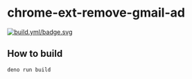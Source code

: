 # chrome-ext-remove-gmail-ad

[![build.yml/badge.svg](https://github.com/hrtwt/chrome-ext-remove-gmail-ad/actions/workflows/build.yml/badge.svg)](https://github.com/hrtwt/chrome-ext-remove-gmail-ad/actions/workflows/build.yml)

## How to build

```sh
deno run build
```
